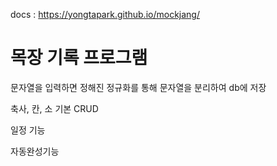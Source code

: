 docs :  https://yongtapark.github.io/mockjang/

# 목장 기록 프로그램

문자열을 입력하면 정해진 정규화를 통해 문자열을 분리하여 db에 저장

축사, 칸, 소 기본 CRUD

일정 기능

자동완성기능


